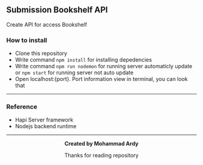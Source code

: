 ## Submission Bookshelf API

Create API for access Bookshelf

### How to install

- Clone this repository
- Write command ``` npm install ``` for installing depedencies
- Write command ``` npm run nodemon ``` for running server automaticly update or ``` npm start ``` for running server not auto update
- Open localhost:{port}. Port information view in terminal, you can look that

---

### Reference

- Hapi Server framework
- Nodejs backend runtime

---



<p align="center"> <b> Created by Mohammad Ardy </b> </p>

<p align="center"> Thanks for reading repository </p>
